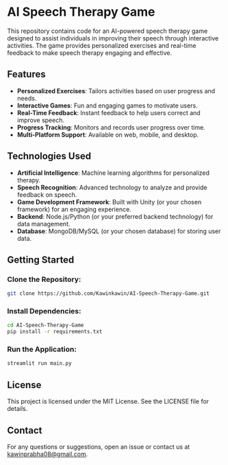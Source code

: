 # AI Speech Therapy Game

This repository contains code for an AI-powered speech therapy game designed to assist individuals in improving their speech through interactive activities. The game provides personalized exercises and real-time feedback to make speech therapy engaging and effective.

## Features

- **Personalized Exercises**: Tailors activities based on user progress and needs.
- **Interactive Games**: Fun and engaging games to motivate users.
- **Real-Time Feedback**: Instant feedback to help users correct and improve speech.
- **Progress Tracking**: Monitors and records user progress over time.
- **Multi-Platform Support**: Available on web, mobile, and desktop.

## Technologies Used

- **Artificial Intelligence**: Machine learning algorithms for personalized therapy.
- **Speech Recognition**: Advanced technology to analyze and provide feedback on speech.
- **Game Development Framework**: Built with Unity (or your chosen framework) for an engaging experience.
- **Backend**: Node.js/Python (or your preferred backend technology) for data management.
- **Database**: MongoDB/MySQL (or your chosen database) for storing user data.

## Getting Started

### Clone the Repository:

```sh
git clone https://github.com/Kawinkawin/AI-Speech-Therapy-Game.git
```

### Install Dependencies:

```sh
cd AI-Speech-Therapy-Game
pip install -r requirements.txt 
```

### Run the Application:

```sh
streamlit run main.py
```

## License

This project is licensed under the MIT License. See the LICENSE file for details.

## Contact

For any questions or suggestions, open an issue or contact us at kawinprabha08@gmail.com.
